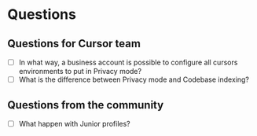 # Questions

## Questions for Cursor team

- [ ] In what way, a business account is possible to configure all cursors environments to put in Privacy mode?
- [ ] What is the difference between Privacy mode and Codebase indexing?

## Questions from the community

- [ ] What happen with Junior profiles?